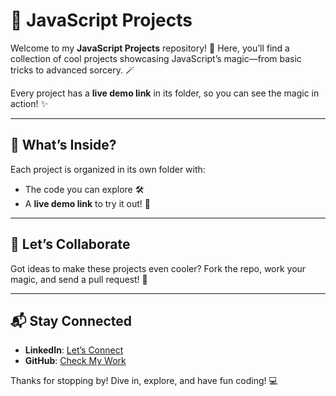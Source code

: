 # 🚀 JavaScript Projects  

Welcome to my **JavaScript Projects** repository! 🎉 Here, you’ll find a collection of cool projects showcasing JavaScript’s magic—from basic tricks to advanced sorcery. 🪄  

Every project has a **live demo link** in its folder, so you can see the magic in action! ✨  

---

## 📂 What’s Inside?  

Each project is organized in its own folder with:  
- The code you can explore 🛠️  
- A **live demo link** to try it out! 🔗  

---

## 🤝 Let’s Collaborate  

Got ideas to make these projects even cooler? Fork the repo, work your magic, and send a pull request! 🌟  

---

## 📬 Stay Connected  

- **LinkedIn**: [Let’s Connect](https://www.linkedin.com/in/muhammadwaheedaree/)  
- **GitHub**: [Check My Work](https://github.com/muhammadwaheedaree)  

Thanks for stopping by! Dive in, explore, and have fun coding! 💻  
